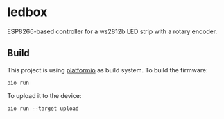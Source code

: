 # ledbox

ESP8266-based controller for a ws2812b LED strip with a rotary encoder.

## Build

This project is using [platformio](https://platformio.org/) as build system.
To build the firmware:

```
pio run
```

To upload it to the device:

```
pio run --target upload
```
